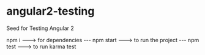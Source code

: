 # angular2-testing
Seed for Testing Angular 2

npm i ---> for dependencies
 --- npm start ---> to run the project
 --- npm test ---> to run karma test
